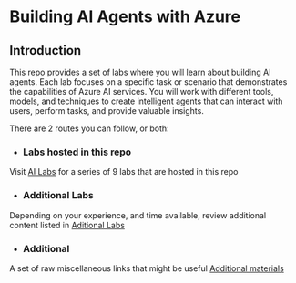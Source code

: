 # Building AI Agents with Azure 

## Introduction
This repo provides a set of labs where you will learn about building AI agents. Each lab focuses on a specific task or scenario that demonstrates the capabilities of Azure AI services. You will work with different tools, models, and techniques to create intelligent agents that can interact with users, perform tasks, and provide valuable insights.

There are 2 routes you can follow, or both:

- ### Labs hosted in this repo
Visit [AI Labs](ailab.md) for a series of 9 labs that are hosted in this repo

- ### Additional Labs
Depending on your experience, and time available, review additional content listed in [Aditional Labs](materials.md)

- ### Additional 
A set of raw miscellaneous links that might be useful   [Additional materials](additional_content.md)


